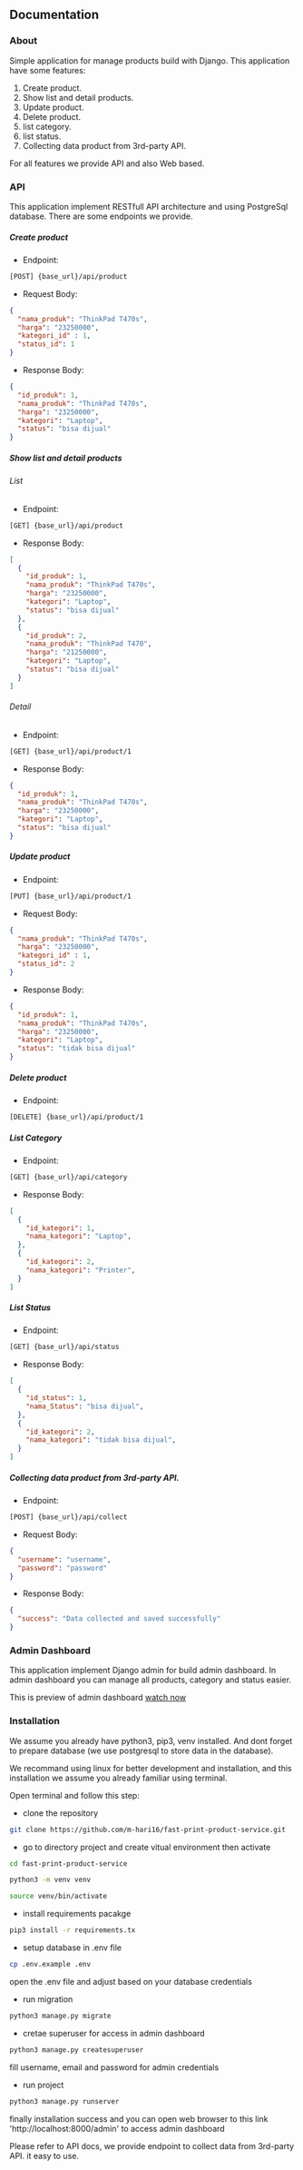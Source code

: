 ## Documentation
### About
Simple application for manage products build with Django. This application have some features:
1. Create product.
2. Show list and detail products.
3. Update product.
4. Delete product.
5. list category.
6. list status.
7. Collecting data product from 3rd-party API.

For all features we provide API and also Web based.

### API
This application implement RESTfull API architecture and using PostgreSql database. There are some endpoints we provide.

##### Create product
- Endpoint:
```sh
[POST] {base_url}/api/product
```
- Request Body:
```json
{
  "nama_produk": "ThinkPad T470s",
  "harga": "23250000",
  "kategori_id" : 1,
  "status_id": 1
}
```
- Response Body:
```json
{
  "id_produk": 1,
  "nama_produk": "ThinkPad T470s",
  "harga": "23250000",
  "kategori": "Laptop",
  "status": "bisa dijual"
}
```
##### Show list and detail products
###### List
- Endpoint:
```sh
[GET] {base_url}/api/product
```
- Response Body:
```json
[
  {
    "id_produk": 1,
    "nama_produk": "ThinkPad T470s",
    "harga": "23250000",
    "kategori": "Laptop",
    "status": "bisa dijual"
  },
  {
    "id_produk": 2,
    "nama_produk": "ThinkPad T470",
    "harga": "21250000",
    "kategori": "Laptop",
    "status": "bisa dijual"
  }
]
```
###### Detail
- Endpoint:
```sh
[GET] {base_url}/api/product/1
```
- Response Body:
```json
{
  "id_produk": 1,
  "nama_produk": "ThinkPad T470s",
  "harga": "23250000",
  "kategori": "Laptop",
  "status": "bisa dijual"
}
```
##### Update product
- Endpoint:
```sh
[PUT] {base_url}/api/product/1
```
- Request Body:
```json
{
  "nama_produk": "ThinkPad T470s",
  "harga": "23250000",
  "kategori_id" : 1,
  "status_id": 2
}
```
- Response Body:
```json
{
  "id_produk": 1,
  "nama_produk": "ThinkPad T470s",
  "harga": "23250000",
  "kategori": "Laptop",
  "status": "tidak bisa dijual"
}
```
##### Delete product
- Endpoint:
```sh
[DELETE] {base_url}/api/product/1
```
##### List Category
- Endpoint:
```sh
[GET] {base_url}/api/category
```
- Response Body:
```json
[
  {
    "id_kategori": 1,
    "nama_kategori": "Laptop",
  },
  {
    "id_kategori": 2,
    "nama_kategori": "Printer",
  }
]
```
##### List Status
- Endpoint:
```sh
[GET] {base_url}/api/status
```
- Response Body:
```json
[
  {
    "id_status": 1,
    "nama_Status": "bisa dijual",
  },
  {
    "id_kategori": 2,
    "nama_kategori": "tidak bisa dijual",
  }
]
```
##### Collecting data product from 3rd-party API.
- Endpoint:
```sh
[POST] {base_url}/api/collect
```
- Request Body:
```json
{
  "username": "username",
  "password": "password"
}
```
- Response Body:
```json
{
  "success": "Data collected and saved successfully"
}
```
### Admin Dashboard
This application implement Django admin for build admin dashboard. In admin dashboard you can manage all products, category and status easier.

This is preview of admin dashboard [watch now](https://drive.google.com/file/d/11wwLYIvpBx-6aL-Ud-JhArQPqdt2RIzk/view?usp=sharing)

### Installation
We assume you already have python3, pip3, venv installed. And dont forget to prepare database (we use postgresql to store data in the database).

We recommand using linux for better development and installation, and this installation we assume you already familiar using terminal. 

Open terminal and follow this step:

- clone the repository
```sh
git clone https://github.com/m-hari16/fast-print-product-service.git
```
- go to directory project and create vitual environment then activate
```sh
cd fast-print-product-service
```
```sh
python3 -m venv venv
```

```sh
source venv/bin/activate
```
- install requirements pacakge
```sh
pip3 install -r requirements.tx
```
- setup database in .env file
```sh
cp .env.example .env
```
open the .env file and adjust based on your database credentials

- run migration
```sh
python3 manage.py migrate
```
- cretae superuser for access in admin dashboard
```sh
python3 manage.py createsuperuser
```
fill username, email and password for admin credentials

- run project
```sh
python3 manage.py runserver
```
finally installation success and you can open web browser to this link 'http://localhost:8000/admin' to access admin dashboard

Please refer to API docs, we provide endpoint to collect data from 3rd-party API. it easy to use.